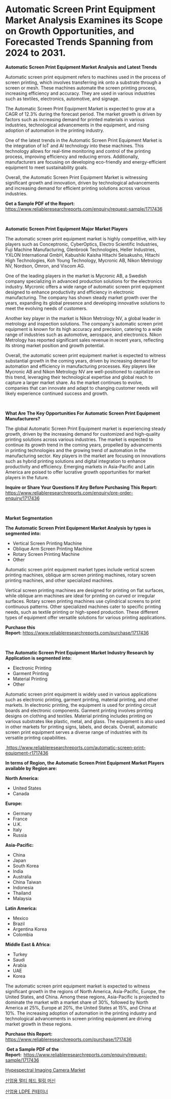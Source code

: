 <p><h1>Automatic Screen Print Equipment Market Analysis Examines its Scope on Growth Opportunities, and Forecasted Trends Spanning from 2024 to 2031.</h1></p><p><strong>Automatic Screen Print Equipment Market Analysis and Latest Trends</strong></p>
<p><p>Automatic screen print equipment refers to machines used in the process of screen printing, which involves transferring ink onto a substrate through a screen or mesh. These machines automate the screen printing process, increasing efficiency and accuracy. They are used in various industries such as textiles, electronics, automotive, and signage.</p><p>The Automatic Screen Print Equipment Market is expected to grow at a CAGR of 12.3% during the forecast period. The market growth is driven by factors such as increasing demand for printed materials in various industries, technological advancements in the equipment, and rising adoption of automation in the printing industry. </p><p>One of the latest trends in the Automatic Screen Print Equipment Market is the integration of IoT and AI technology into these machines. This technology allows for real-time monitoring and control of the printing process, improving efficiency and reducing errors. Additionally, manufacturers are focusing on developing eco-friendly and energy-efficient equipment to meet sustainability goals.</p><p>Overall, the Automatic Screen Print Equipment Market is witnessing significant growth and innovation, driven by technological advancements and increasing demand for efficient printing solutions across various industries.</p></p>
<p><strong>Get a Sample PDF of the Report:&nbsp;</strong> <a href="https://www.reliableresearchreports.com/enquiry/request-sample/1717436">https://www.reliableresearchreports.com/enquiry/request-sample/1717436</a></p>
<p>&nbsp;</p>
<p><strong>Automatic Screen Print Equipment Major Market Players</strong></p>
<p><p>The automatic screen print equipment market is highly competitive, with key players such as Conceptronic, CyberOptics, Electro Scientific Industries, Fuji Machine Manufacturing, Glenbrook Technologies, Heller Industries, YXLON International GmbH, Kabushiki Kaisha Hitachi Seisakusho, Hitachi High Technologies, Koh Young Technology, Mycronic AB, Nikon Metrology NV, Nordson, Omron, and Viscom AG.</p><p>One of the leading players in the market is Mycronic AB, a Swedish company specializing in advanced production solutions for the electronics industry. Mycronic offers a wide range of automatic screen print equipment designed to enhance productivity and efficiency in electronic manufacturing. The company has shown steady market growth over the years, expanding its global presence and developing innovative solutions to meet the evolving needs of customers.</p><p>Another key player in the market is Nikon Metrology NV, a global leader in metrology and inspection solutions. The company's automatic screen print equipment is known for its high accuracy and precision, catering to a wide range of industries such as automotive, aerospace, and electronics. Nikon Metrology has reported significant sales revenue in recent years, reflecting its strong market position and growth potential.</p><p>Overall, the automatic screen print equipment market is expected to witness substantial growth in the coming years, driven by increasing demand for automation and efficiency in manufacturing processes. Key players like Mycronic AB and Nikon Metrology NV are well-positioned to capitalize on this trend, leveraging their technological expertise and global reach to capture a larger market share. As the market continues to evolve, companies that can innovate and adapt to changing customer needs will likely experience continued success and growth.</p></p>
<p>&nbsp;</p>
<p><strong>What Are The Key Opportunities For Automatic Screen Print Equipment Manufacturers?</strong></p>
<p><p>The global Automatic Screen Print Equipment market is experiencing steady growth, driven by the increasing demand for customized and high-quality printing solutions across various industries. The market is expected to continue its growth trend in the coming years, propelled by advancements in printing technologies and the growing trend of automation in the manufacturing sector. Key players in the market are focusing on innovations such as hybrid printing solutions and digital integration to enhance productivity and efficiency. Emerging markets in Asia-Pacific and Latin America are poised to offer lucrative growth opportunities for market players in the future.</p></p>
<p><strong>Inquire or Share Your Questions If Any Before Purchasing This Report:</strong> <a href="https://www.reliableresearchreports.com/enquiry/pre-order-enquiry/1717436">https://www.reliableresearchreports.com/enquiry/pre-order-enquiry/1717436</a></p>
<p>&nbsp;</p>
<p><strong>Market Segmentation</strong></p>
<p><strong>The Automatic Screen Print Equipment Market Analysis by types is segmented into:</strong></p>
<p><ul><li>Vertical Screen Printing Machine</li><li>Oblique Arm Screen Printing Machine</li><li>Rotary Screen Printing Machine</li><li>Other</li></ul></p>
<p><p>Automatic screen print equipment market types include vertical screen printing machines, oblique arm screen printing machines, rotary screen printing machines, and other specialized machines. </p><p>Vertical screen printing machines are designed for printing on flat surfaces, while oblique arm machines are ideal for printing on curved or irregular surfaces. Rotary screen printing machines use cylindrical screens to print continuous patterns. Other specialized machines cater to specific printing needs, such as textile printing or high-speed production. These different types of equipment offer versatile solutions for various printing applications.</p></p>
<p><strong>Purchase this Report:&nbsp;</strong><a href="https://www.reliableresearchreports.com/purchase/1717436">https://www.reliableresearchreports.com/purchase/1717436</a></p>
<p>&nbsp;</p>
<p><strong>The Automatic Screen Print Equipment Market Industry Research by Application is segmented into:</strong></p>
<p><ul><li>Electronic Printing</li><li>Garment Printing</li><li>Material Printing</li><li>Other</li></ul></p>
<p><p>Automatic screen print equipment is widely used in various applications such as electronic printing, garment printing, material printing, and other markets. In electronic printing, the equipment is used for printing circuit boards and electronic components. Garment printing involves printing designs on clothing and textiles. Material printing includes printing on various substrates like plastic, metal, and glass. The equipment is also used in other markets for printing signs, labels, and decals. Overall, automatic screen print equipment serves a diverse range of industries with its versatile printing capabilities.</p></p>
<p><a href="https://www.reliableresearchreports.com/automatic-screen-print-equipment-r1717436">&nbsp;https://www.reliableresearchreports.com/automatic-screen-print-equipment-r1717436</a></p>
<p><strong>In terms of Region, the Automatic Screen Print Equipment Market Players available by Region are:</strong></p>
<p>
    <p> <strong> North America: </strong>
        <ul>
            <li>United States</li>
            <li>Canada</li>
        </ul>
        </p> 
    <p> <strong> Europe: </strong>
        <ul>
            <li>Germany</li>
            <li>France</li>
            <li>U.K.</li>
            <li>Italy</li>
            <li>Russia</li>
        </ul>
        </p> 
    <p> <strong> Asia-Pacific: </strong>
        <ul>
            <li>China</li>
            <li>Japan</li>
            <li>South Korea</li>
            <li>India</li>
            <li>Australia</li>
            <li>China Taiwan</li>
            <li>Indonesia</li>
            <li>Thailand</li>
            <li>Malaysia</li>
        </ul>
        </p> 
    <p> <strong> Latin America: </strong>
        <ul>
            <li>Mexico</li>
            <li>Brazil</li>
            <li>Argentina Korea</li>
            <li>Colombia</li>
        </ul>
        </p> 
    <p> <strong> Middle East & Africa: </strong>
        <ul>
            <li>Turkey</li>
            <li>Saudi</li>
            <li>Arabia</li>
            <li>UAE</li>
            <li>Korea</li>
        </ul>
    </p>
    </p>
<p><p>The automatic screen print equipment market is expected to witness significant growth in the regions of North America, Asia-Pacific, Europe, the United States, and China. Among these regions, Asia-Pacific is projected to dominate the market with a market share of 30%, followed by North America at 25%, Europe at 20%, the United States at 15%, and China at 10%. The increasing adoption of automation in the printing industry and technological advancements in screen printing equipment are driving market growth in these regions.</p></p>
<p><strong>Purchase this Report: </strong><a href="https://www.reliableresearchreports.com/purchase/1717436">https://www.reliableresearchreports.com/purchase/1717436</a></p>
<p>&nbsp;<strong>Get a Sample PDF of the Report:&nbsp;&nbsp;</strong><a href="https://www.reliableresearchreports.com/enquiry/request-sample/1717436">https://www.reliableresearchreports.com/enquiry/request-sample/1717436</a></p>
<p><strong></strong></p>
<p><p><a href="https://view.publitas.com/reportprime-1/insights-into-the-hypespectral-imaging-camera-industry-market-financial-status-market-size-and-revenue-analysis-up-to-2031/">Hypespectral Imaging Camera Market</a></p><p><a href="https://github.com/TitusBoyer1/Market-Research-Report-List-1/blob/main/3126911101879.md">산업용 멀티 헤드 필링 머신</a></p><p><a href="https://github.com/RickyMetzDVM/Market-Research-Report-List-1/blob/main/3075268101880.md">산업용 LDPE 컨테이너</a></p></p>